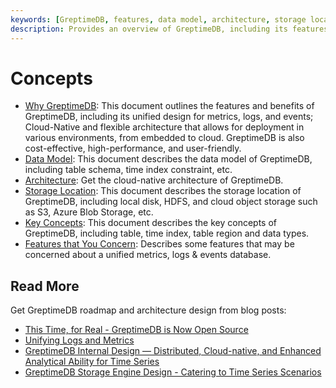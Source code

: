 ```yaml
---
keywords: [GreptimeDB, features, data model, architecture, storage locations, key concepts]
description: Provides an overview of GreptimeDB, including its features, data model, architecture, storage locations, key concepts, and notable features.
---
```


# Concepts

- [Why GreptimeDB](./why-greptimedb.md): This document outlines the features and benefits of GreptimeDB, including its unified design for metrics, logs, and events; Cloud-Native and flexible architecture that allows for deployment in various environments, from embedded to cloud. GreptimeDB is also cost-effective, high-performance, and user-friendly.
- [Data Model](./data-model.md): This document describes the data model of GreptimeDB, including table schema, time index constraint, etc.
- [Architecture](./architecture.md): Get the cloud-native architecture of GreptimeDB.
- [Storage Location](./storage-location.md): This document describes the storage location of GreptimeDB, including local disk, HDFS, and cloud object storage such as S3, Azure Blob Storage, etc.
- [Key Concepts](./key-concepts.md): This document describes the key concepts of GreptimeDB, including table, time index, table region and data types.
- [Features that You Concern](./features-that-you-concern.md): Describes some features that may be concerned about a unified metrics, logs & events database.

## Read More

Get GreptimeDB roadmap and architecture design from blog posts:

- [This Time, for Real - GreptimeDB is Now Open Source](https://greptime.com/blogs/2022-11-15-this-time-for-real)
- [Unifying Logs and Metrics](https://greptime.com/blogs/2024-06-25-logs-and-metrics)
- [GreptimeDB Internal Design — Distributed, Cloud-native, and Enhanced Analytical Ability for Time Series](https://greptime.com/blogs/2022-12-08-GreptimeDB-internal-design)
- [GreptimeDB Storage Engine Design - Catering to Time Series Scenarios](https://greptime.com/blogs/2022-12-21-storage-engine-design)
